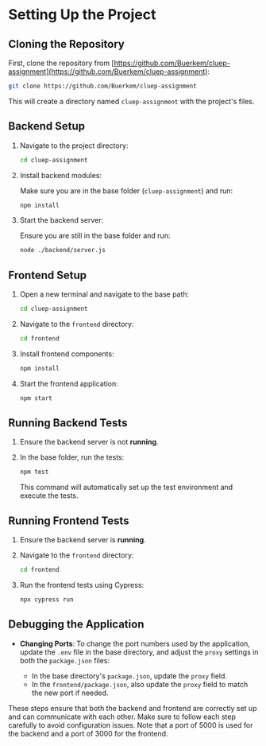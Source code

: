 # Setting Up the Project

## Cloning the Repository

First, clone the repository from [https://github.com/Buerkem/cluep-assignment](https://github.com/Buerkem/cluep-assignment):

```bash
git clone https://github.com/Buerkem/cluep-assignment
```

This will create a directory named `cluep-assignment` with the project's files.

## Backend Setup

1. Navigate to the project directory:

   ```bash
   cd cluep-assignment
   ```
2. Install backend modules:

   Make sure you are in the base folder (`cluep-assignment`) and run:

   ```bash
   npm install
   ```
3. Start the backend server:

   Ensure you are still in the base folder and run:

   ```bash
   node ./backend/server.js
   ```

## Frontend Setup

1. Open a new terminal and navigate to the base path:

   ```bash
   cd cluep-assignment
   ```
2. Navigate to the `frontend` directory:

   ```bash
   cd frontend
   ```
3. Install frontend components:

   ```bash
   npm install
   ```
4. Start the frontend application:

   ```bash
   npm start
   ```

## Running Backend Tests

1. Ensure the backend server is not **running**.
2. In the base folder, run the tests:

   ```bash
   npm test
   ```

   This command will automatically set up the test environment and execute the tests.

## Running Frontend Tests

1. Ensure the backend server is **running**.
2. Navigate to the `frontend` directory:

   ```bash
   cd frontend
   ```
3. Run the frontend tests using Cypress:

   ```bash
   npx cypress run
   ```

## Debugging the Application

- **Changing Ports**: To change the port numbers used by the application, update the `.env` file in the base directory, and adjust the `proxy` settings in both the `package.json` files:

  - In the base directory's `package.json`, update the `proxy` field.
  - In the `frontend/package.json`, also update the `proxy` field to match the new port if needed.

These steps ensure that both the backend and frontend are correctly set up and can communicate with each other. Make sure to follow each step carefully to avoid configuration issues. Note that a port of 5000 is used for the backend and a port of 3000 for the frontend.